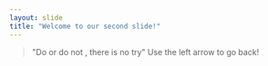 ```yaml
---
layout: slide
title: "Welcome to our second slide!"
---
```

> "Do or do not , there is no try"
Use the left arrow to go back!